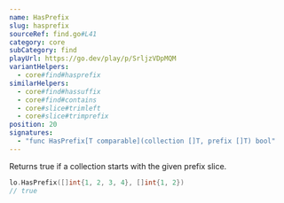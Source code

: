 ```yaml
---
name: HasPrefix
slug: hasprefix
sourceRef: find.go#L41
category: core
subCategory: find
playUrl: https://go.dev/play/p/SrljzVDpMQM
variantHelpers:
  - core#find#hasprefix
similarHelpers:
  - core#find#hassuffix
  - core#find#contains
  - core#slice#trimleft
  - core#slice#trimprefix
position: 20
signatures:
  - "func HasPrefix[T comparable](collection []T, prefix []T) bool"
---
```


Returns true if a collection starts with the given prefix slice.

```go
lo.HasPrefix([]int{1, 2, 3, 4}, []int{1, 2})
// true
```



